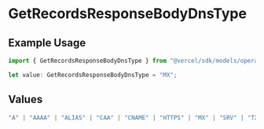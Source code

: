 # GetRecordsResponseBodyDnsType

## Example Usage

```typescript
import { GetRecordsResponseBodyDnsType } from "@vercel/sdk/models/operations";

let value: GetRecordsResponseBodyDnsType = "MX";
```

## Values

```typescript
"A" | "AAAA" | "ALIAS" | "CAA" | "CNAME" | "HTTPS" | "MX" | "SRV" | "TXT" | "NS"
```